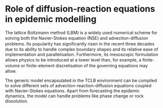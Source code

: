 # Role of diffusion-reaction equations in epidemic modelling

The lattice Boltzmann method (LBM) is a widely used numerical scheme for solving both the Navier-Stokes equation (NSE) and advection-diﬀusion problems. Its popularity has signiﬁcantly risen in the recent three decades due to its ability to handle complex boundary shapes and its relative ease of implementation and parallelisation. Furthermore, its mesoscopic formulation allows physics to be introduced at a lower level than, for example, a ﬁnite-volume or ﬁnite-element discretisation of the governing equations may allow.

The generic model encapsulated in the TCLB environment can be compiled to solve different sets of advection-reaction-diffusion equations coupled with Navier-Stokes equations. Apart from forecasting the epidemic dynamics, the model can handle problems like phase change or rock dissolution.